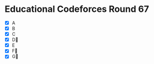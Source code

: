 # Educational Codeforces Round 67

- [x] A
- [x] B
- [x] C
- [x] D:bookmark_tabs:
- [x] E
- [x] F:bookmark_tabs:
- [x] G:bookmark_tabs:
